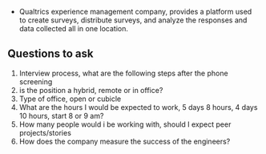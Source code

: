- Qualtrics experience management company, provides a platform used to create surveys, distribute surveys, and analyze the responses and data collected all in one location. 

## Questions to ask
1. Interview process, what are the following steps after the phone screening
2. is the position a hybrid, remote or in office?
3. Type of office, open or cubicle
4. What are the hours I would be expected to work, 5 days 8 hours, 4 days 10 hours, start 8 or 9 am?
5. How many people would i be working with, should I expect peer projects/stories
6. How does the company measure the success of the engineers?